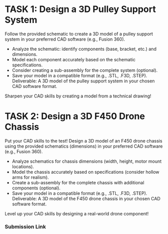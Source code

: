 # TASK 1: Design a 3D Pulley Support System 

Follow the provided schematic to create a 3D model of a pulley support system in your preferred CAD software (e.g., Fusion 360).

* Analyze the schematic: identify components (base, bracket, etc.) and dimensions.
* Model each component accurately based on the schematic specifications.
* Consider creating a sub-assembly for the complete system (optional).
* Save your model in a compatible format (e.g., .STL, .F3D, .STEP).
Deliverable: A 3D model of the pulley support system in your chosen CAD software format.

Sharpen your CAD skills by creating a model from a technical drawing!





# TASK 2: Design a 3D F450 Drone Chassis

Put your CAD skills to the test! Design a 3D model of an F450 drone chassis using the provided schematics (dimensions) in your preferred CAD software (e.g., Fusion 360).

* Analyze schematics for chassis dimensions (width, height, motor mount locations).
* Model the chassis accurately based on specifications (consider hollow arms for realism).
* Create a sub-assembly for the complete chassis with additional components (optional).
* Save your model in a compatible format (e.g., .STL, .F3D, .STEP).
Deliverable: A 3D model of the F450 drone chassis in your chosen CAD software format.

Level up your CAD skills by designing a real-world drone component!


### Submission Link